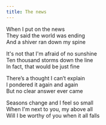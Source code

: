 ```yaml
---
title: The news
---
```


When I put on the news  
They said the world was ending  
And a shiver ran down my spine  

It's not that I'm afraid of no sunshine  
Ten thousand storms down the line  
In fact, that would be just fine  

There’s a thought I can’t explain  
I pondered it again and again  
But no clear answer ever came  

Seasons change and I feel so small  
When I'm next to you, my above all  
Will I be worthy of you when it all falls  
